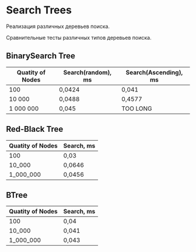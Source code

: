 
# Search Trees

Реализация различных деревьев поиска.

Сравнительные тесты различных типов деревьев поиска.

## BinarySearch Tree

|Quatity of Nodes|Search(random), ms|Search(Ascending), ms|
|----------------|--------------|-------------------------|
|100             |0,0424        |0,041                    |
|10 000          |0,0488        |0,4577                   |
|1 000 000       |0,045         |TOO LONG                 |

## Red-Black Tree

|Quatity of Nodes|Search, ms|
|----------------|-------|
|100             |0,03   |
|10_000          |0,0646 |
|1_000_000       |0,0456 |

## BTree

|Quatity of Nodes|Search, ms      |
|----------------|------------|
|100             |0,04 |
|10_000          |0,041      |
|1_000_000       |0,043       |
